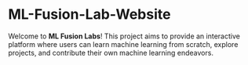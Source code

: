 # ML-Fusion-Lab-Website
Welcome to **ML Fusion Labs**! This project aims to provide an interactive platform where users can learn machine learning from scratch, explore projects, and contribute their own machine learning endeavors.
